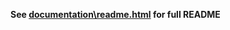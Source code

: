 **See [documentation\readme.html](https://github.com/SpellholdStudios/BG2_Improved_GUI/raw/main/bg2improvedgui/documentation/readme.html) for full README**